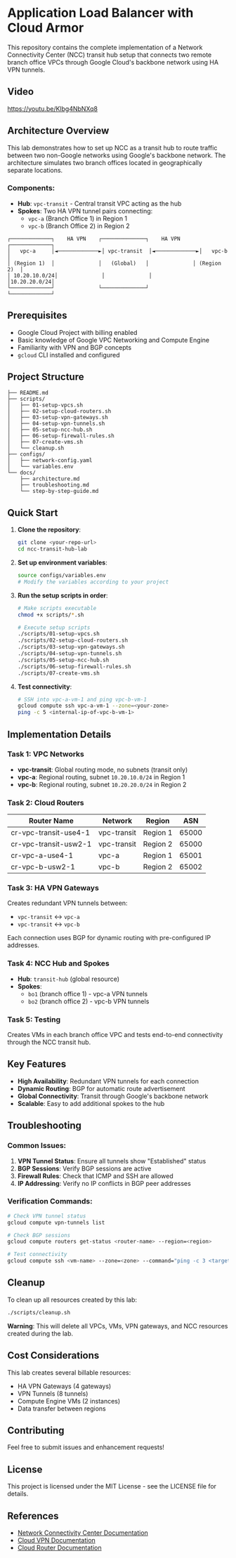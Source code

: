 # Application Load Balancer with Cloud Armor

This repository contains the complete implementation of a Network Connectivity Center (NCC) transit hub setup that connects two remote branch office VPCs through Google Cloud's backbone network using HA VPN tunnels.

## Video

https://youtu.be/Klbg4NbNXq8

## Architecture Overview 

This lab demonstrates how to set up NCC as a transit hub to route traffic between two non-Google networks using Google's backbone network. The architecture simulates two branch offices located in geographically separate locations.

### Components:
- **Hub**: `vpc-transit` - Central transit VPC acting as the hub
- **Spokes**: Two HA VPN tunnel pairs connecting:
  - `vpc-a` (Branch Office 1) in Region 1
  - `vpc-b` (Branch Office 2) in Region 2

```
┌─────────────┐    HA VPN    ┌──────────────┐    HA VPN    ┌─────────────┐
│   vpc-a     │◄─────────────►│ vpc-transit  │◄─────────────►│   vpc-b     │
│ (Region 1)  │              │   (Global)   │              │ (Region 2)  │
│ 10.20.10.0/24│              │              │              │10.20.20.0/24│
└─────────────┘              └──────────────┘              └─────────────┘
```

## Prerequisites

- Google Cloud Project with billing enabled
- Basic knowledge of Google VPC Networking and Compute Engine
- Familiarity with VPN and BGP concepts
- `gcloud` CLI installed and configured

## Project Structure

```
├── README.md
├── scripts/
│   ├── 01-setup-vpcs.sh
│   ├── 02-setup-cloud-routers.sh
│   ├── 03-setup-vpn-gateways.sh
│   ├── 04-setup-vpn-tunnels.sh
│   ├── 05-setup-ncc-hub.sh
│   ├── 06-setup-firewall-rules.sh
│   ├── 07-create-vms.sh
│   └── cleanup.sh
├── configs/
│   ├── network-config.yaml
│   └── variables.env
└── docs/
    ├── architecture.md
    ├── troubleshooting.md
    └── step-by-step-guide.md
```

## Quick Start

1. **Clone the repository**:
   ```bash
   git clone <your-repo-url>
   cd ncc-transit-hub-lab
   ```

2. **Set up environment variables**:
   ```bash
   source configs/variables.env
   # Modify the variables according to your project
   ```

3. **Run the setup scripts in order**:
   ```bash
   # Make scripts executable
   chmod +x scripts/*.sh
   
   # Execute setup scripts
   ./scripts/01-setup-vpcs.sh
   ./scripts/02-setup-cloud-routers.sh
   ./scripts/03-setup-vpn-gateways.sh
   ./scripts/04-setup-vpn-tunnels.sh
   ./scripts/05-setup-ncc-hub.sh
   ./scripts/06-setup-firewall-rules.sh
   ./scripts/07-create-vms.sh
   ```

4. **Test connectivity**:
   ```bash
   # SSH into vpc-a-vm-1 and ping vpc-b-vm-1
   gcloud compute ssh vpc-a-vm-1 --zone=<your-zone>
   ping -c 5 <internal-ip-of-vpc-b-vm-1>
   ```

## Implementation Details

### Task 1: VPC Networks
- **vpc-transit**: Global routing mode, no subnets (transit only)
- **vpc-a**: Regional routing, subnet `10.20.10.0/24` in Region 1
- **vpc-b**: Regional routing, subnet `10.20.20.0/24` in Region 2

### Task 2: Cloud Routers
| Router Name | Network | Region | ASN |
|-------------|---------|--------|-----|
| cr-vpc-transit-use4-1 | vpc-transit | Region 1 | 65000 |
| cr-vpc-transit-usw2-1 | vpc-transit | Region 2 | 65000 |
| cr-vpc-a-use4-1 | vpc-a | Region 1 | 65001 |
| cr-vpc-b-usw2-1 | vpc-b | Region 2 | 65002 |

### Task 3: HA VPN Gateways
Creates redundant VPN tunnels between:
- `vpc-transit` ↔ `vpc-a`
- `vpc-transit` ↔ `vpc-b`

Each connection uses BGP for dynamic routing with pre-configured IP addresses.

### Task 4: NCC Hub and Spokes
- **Hub**: `transit-hub` (global resource)
- **Spokes**: 
  - `bo1` (branch office 1) - vpc-a VPN tunnels
  - `bo2` (branch office 2) - vpc-b VPN tunnels

### Task 5: Testing
Creates VMs in each branch office VPC and tests end-to-end connectivity through the NCC transit hub.

## Key Features

- **High Availability**: Redundant VPN tunnels for each connection
- **Dynamic Routing**: BGP for automatic route advertisement
- **Global Connectivity**: Transit through Google's backbone network
- **Scalable**: Easy to add additional spokes to the hub

## Troubleshooting

### Common Issues:
1. **VPN Tunnel Status**: Ensure all tunnels show "Established" status
2. **BGP Sessions**: Verify BGP sessions are active
3. **Firewall Rules**: Check that ICMP and SSH are allowed
4. **IP Addressing**: Verify no IP conflicts in BGP peer addresses

### Verification Commands:
```bash
# Check VPN tunnel status
gcloud compute vpn-tunnels list

# Check BGP sessions
gcloud compute routers get-status <router-name> --region=<region>

# Test connectivity
gcloud compute ssh <vm-name> --zone=<zone> --command="ping -c 3 <target-ip>"
```

## Cleanup

To clean up all resources created by this lab:
```bash
./scripts/cleanup.sh
```

**Warning**: This will delete all VPCs, VMs, VPN gateways, and NCC resources created during the lab.

## Cost Considerations

This lab creates several billable resources:
- HA VPN Gateways (4 gateways)
- VPN Tunnels (8 tunnels)
- Compute Engine VMs (2 instances)
- Data transfer between regions

## Contributing

Feel free to submit issues and enhancement requests!

## License

This project is licensed under the MIT License - see the LICENSE file for details.

## References

- [Network Connectivity Center Documentation](https://cloud.google.com/network-connectivity/docs/network-connectivity-center)
- [Cloud VPN Documentation](https://cloud.google.com/vpn/docs)
- [Cloud Router Documentation](https://cloud.google.com/router/docs)
